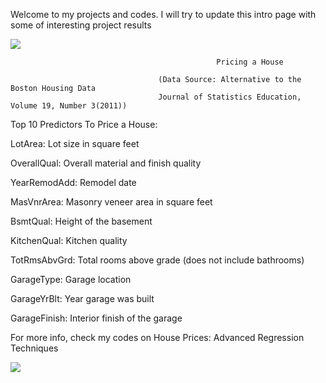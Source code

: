 
Welcome to my projects and codes. I will try to update this intro page with some of interesting project results




![](https://github.com/batmanLA/modelling/blob/master/tita.jpeg)



                                                  Pricing a House
                                                       
                                     (Data Source: Alternative to the Boston Housing Data
                                     Journal of Statistics Education, Volume 19, Number 3(2011))
                                         
Top 10 Predictors To Price a House:

  LotArea: Lot size in square feet
  
  OverallQual: Overall material and finish quality
  
  YearRemodAdd: Remodel date
  
  MasVnrArea: Masonry veneer area in square feet
  
  BsmtQual: Height of the basement
  
  KitchenQual: Kitchen quality
  
  TotRmsAbvGrd: Total rooms above grade (does not include bathrooms)
  
  GarageType: Garage location
  
  GarageYrBlt: Year garage was built
  
  GarageFinish: Interior finish of the garage
  
For more info, check my codes on House Prices: Advanced Regression Techniques

![](https://github.com/batmanLA/modelling/blob/master/housing.jpeg)
